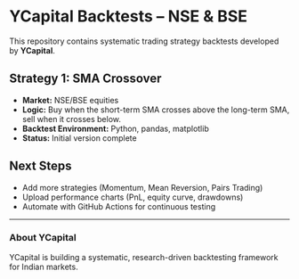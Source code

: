 # YCapital Backtests – NSE & BSE

This repository contains systematic trading strategy backtests developed by **YCapital**.  

##  Strategy 1: SMA Crossover
- **Market:** NSE/BSE equities  
- **Logic:** Buy when the short-term SMA crosses above the long-term SMA, sell when it crosses below.  
- **Backtest Environment:** Python, pandas, matplotlib  
- **Status:** Initial version complete  

##  Next Steps
- Add more strategies (Momentum, Mean Reversion, Pairs Trading)  
- Upload performance charts (PnL, equity curve, drawdowns)  
- Automate with GitHub Actions for continuous testing  

---

### About YCapital
YCapital is building a systematic, research-driven backtesting framework for Indian markets.  

